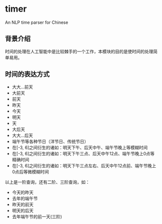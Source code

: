 # timer
An NLP time parser for Chinese

## 背景介绍

时间的处理在人工智能中是比较棘手的一个工作，本模块的目的是使时间的处理简单易用。

## 时间的表达方式

- 大大...前天
- 大前天
- 前天
- 昨天
- 今天
- 明天
- 天
- 大后天
- 大大...后天
- 端午节等各种节日（洋节日、传统节日）
- 在[-3, 6]之间衍生的诸如：明天下午、后天中午、端午节晚上等模糊时间
- 在[-3, 6]之间衍生的诸如：明天下午三点、后天中午12点、端午节晚上0点等精确时间
- 在[-3, 6]之间衍生的诸如：明天下午三点左右、后天中午12点前、端午节晚上0点后等微模糊时间

以上是一阶查询，还有二阶、三阶查询，如：

- 今天的昨天
- 去年的端午节
- 昨天的前天
- 明天的后天
- 去年端午节的前一天(三阶)
